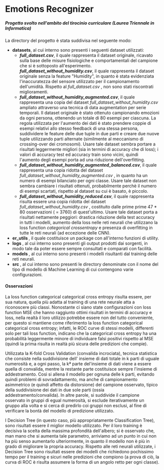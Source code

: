 <h1>
    Emotions Recognizer
</h1>

<h5>
    Progetto svolto nell'ambito del tirocinio curriculare <i>(Laurea Triennale in Informatica)</i>
</h5>


<p>

La directory del progetto è stata suddivisa nel seguente modo:

</p>

<ul>
	<li>
		<b>datasets</b>, al cui interno sono presenti i seguenti dataset utilizzati:
		<ul>
			<li>
				<i><b>full_dataset.csv</b></i>, il quale rappresenta il dataset originale, ricavato sulla base delle misure fisiologiche e comportamentali del campione che si è sottoposto all'esperimento.
			</li>
				<i><b>full_dataset_without_humidity.csv</b></i>, il quale rappresenta il dataset originale senza la feature "Humidity", in quanto è stata evidenziata l'inaccuratezza del sensore utilizzato per il campionamento dell'umidità. Rispetto al <i> full_dataset.csv </i>, non sono stati riscontrati miglioramenti.			
			<li>
				<i><b>full_dataset_without_humidity_augmented.csv</b></i>, il quale rappresenta una copia del dataset <i> full_dataset_without_humidity.csv </i> ampliato attraverso una tecnica di data augmentation per serie temporali. Il dataset originale è stato ottenuto campionando emozioni da ogni persona, ottenendo un totale di 80 esempi per ciascuna. La regola utilizzata per l'aumento dei dati è stato prendere coppie di esempi relativi allo stesso feedback di una stessa persona, suddividere le feature delle due tuple in due parti e creare due nuove tuple utilizzando parti alternate (similmente al meccanismo di crossing-over dei cromosomi). Usare tale dataset sembra portare a risultati leggermente migliori (sia in termini di accuracy che di loss); i valori di accuracy test ed accuracy train sono vicini, quindi l'aumento degli esempi porta ad una riduzione dell'overfitting.
			</li>
			<li>
				<i><b>full_dataset_without_humidity_augmented_balanced.csv</b></i>, il quale rappresenta una copia ridotta del dataset <i> full_dataset_without_humidity_augmented.csv </i>, in quanto ha un numero di esempi bilanciato per ogni classe. Usare tale dataset non sembra cambiare i risultati ottenuti, probabilmente perchè il numero di esempi scartati, rispetto al dataset su cui è basato, è piccolo.
			</li>
			<li>
				<i><b>full_dataset_without_humidity_reduced.csv</b></i>, il quale rappresenta risulta essere una copia ridotta del dataset <i> full_dataset_without_humidity.csv </i>, costituito dalle prime prime 47 * 80 osservazioni ( = 3760) di quest'ultimo. Usare tale dataset porta a risultati nettamente peggiori: drastica riduzione della test accuracy in tutti i modelli, aumento della loss nelle reti neurali che utilizzano la loss function <i> categorical crossentropy </i> e presenza di overfitting in tutte le reti neurali (ad eccezione delle CNN).
			</li>
		</ul>		
	</li>
	<li>
		<b> er_utils </b>, il quale costituisce un package con all'interno funzioni di utility.	
	</li>
	<li>
		<b> logs </b>, al cui interno sono presenti gli output prodotti dai sorgenti, in modo tale da poter essere sempre consultati e comparati con facilità.	
	</li>
	<li>
		<b> models </b>, al cui interno sono presenti i modelli risultanti dal training delle reti neurali.	
	</li>
	<li>
		<b> src </b>, al cui interno sono presenti le directory denominate con il nome del tipo di modello di Machine Learning di cui contengono varie configurazioni.
	</li>
</ul>

<h4>
    Osservazioni
</h4>

<p>
La loss function categorical categorical cross entropy risulta essere, per sua natura, quella più adatta al training di una rete neurale atta a riconoscere più classi. Nonostante ci siano state configurazioni con loss function MSE che hanno raggiunto ottimi risultati in termini di accuracy e loss, nella realtà il loro utilizzo potrebbe essere non del tutto conveniente, per questo si mantiene come riferimento la loss function categorical categorical cross entropy; infatti, le ROC curve  di stessi modelli, differenti solo per tali loss function, indicano che la categorical cross entropy ha una probabilità leggermente minore di individuare falsi positivi rispetto al MSE (quindi la prima risulta in realtà più sicura delle predizioni che compie).
</p>
<p>
Utilizzata la K-fold Cross Validation (convalida incrociata), tecnica statistica che consiste nella suddivisione dell' insieme di dati totale in k parti di uguale numerosità e, a ogni passo, la kª parte del'insieme di dati viene a essere quella di convalida, mentre la restante parte costituisce sempre l'insieme di addestramento. Così si allena il modello per ognuna delle k parti, evitando quindi problemi di sovradattamento, ma anche di campionamento asimmetrico (e quindi affetto da distorsione) del campione osservato, tipico della suddivisione dei dati in due sole parti (ossia addestramento/convalida). In altre parole, si suddivide il campione osservato in gruppi di egual numerosità, si esclude iterativamente un gruppo alla volta e si cerca di predirlo coi gruppi non esclusi, al fine di verificare la bontà del modello di predizione utilizzato. 
</p>
<p>
I Decision Tree (in questo caso, più appropriatamente Classification Tree), sono risultati essere il miglior modello utilizzato. Per il loro training è decisiva la scelta della massima profondità dell'albero; si è osservato che, man mano che si aumenta tale parametro, arriviamo ad un punto in cui non ha più senso aumentarlo ulteriormente, in quanto il modello non è più in grado di migliorare la propria accuracy. Rispetto alle reti neurali utilizzate, i Decision Tree sono risultati essere dei modelli che richiedono pochissimo tempo per il training e sicuri nelle predizioni che compiono (a prova di ciò, la curva di ROC è risulta assumere la forma di un angolo retto per ogni classe). 
</p> 
